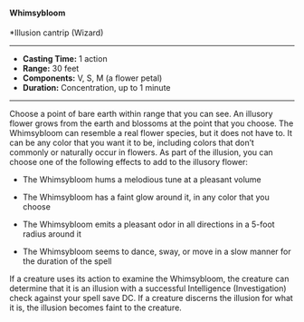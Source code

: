 #### Whimsybloom
*Illusion cantrip (Wizard)
___
- **Casting Time:** 1 action
- **Range:** 30 feet
- **Components:** V, S, M (a flower petal)
- **Duration:** Concentration, up to 1 minute
---
Choose a point of bare earth within range that you can see. An illusory flower grows from the earth and blossoms at the point that you choose. The Whimsybloom can resemble a real flower species, but it does not have to. It can be any color that you want it to be, including colors that don’t commonly or naturally occur in flowers. As part of the illusion, you can choose one of the following effects to add to the illusory flower:

* The Whimsybloom hums a melodious tune at a pleasant volume

* The Whimsybloom has a faint glow around it, in any color that you choose

* The Whimsybloom emits a pleasant odor in all directions in a 5-foot radius around it

* The Whimsybloom seems to dance, sway, or move in a slow manner for the duration of the spell 

If a creature uses its action to examine the Whimsybloom, the creature can determine that it is an illusion with a successful Intelligence (Investigation) check against your spell save DC. If a creature discerns the illusion for what it is, the illusion becomes faint to the creature.
